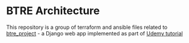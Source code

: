 # BTRE  Architecture

This repository is a group of terraform and ansible files related to [btre_project](https://github.com/Mossie93/btre_project) - a Django web app implemented as part of [Udemy  tutorial](https://www.udemy.com/course/python-django-dev-to-deployment)